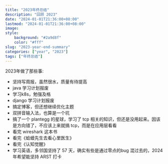 ```yaml
---
title: "2023年终总结"
description: "回顾 2023"
date: "2024-01-01T21:36:00+08:00"
lastmod: "2024-01-01T21:36:00+08:00"
image: 
style:
    background: "#2a9d8f"
    color: "#fff"
slug: "2023-year-end-summary"
categories: ["year", "2023"]
tags: ["年终总结"]
---
```


2023年做了那些事:

- 坚持写周报，虽然很水，质量有待提高
- java 学习计划报废
- 学习k8s，勉强及格
- django 学习计划报废
- 搞定博客，但还想继续优化主题
- 双拼音输入法，也算是一个坑
- 搞了一个 plantegg 的星球，学习了 tcp 相关的知识，但还是没用起来。因该是方向错了，不应该上来就搞 tcp，而是在应用层看看
- 看完 wireshark 这本书
- 看完《蛤蟆先生去看心里医生》
- 看完《认知觉醒》
- 学习英语，多邻国坚持了 57 天，确实有些是通过零点的bug 混过去的，2024 年希望能坚持 ARST 打卡